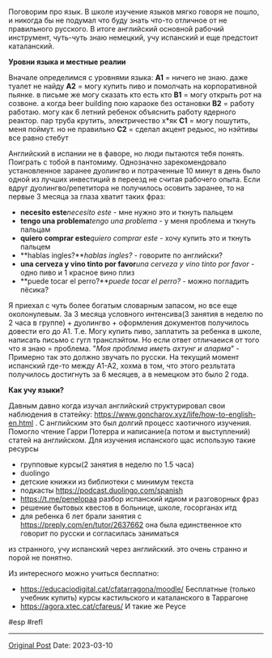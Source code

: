 Поговорим про язык. В школе изучение языков мягко говоря не пошло, и никогда бы не подумал что буду знать что-то отличное от не правильного русского. В итоге английский основной рабочий инструмент, чуть-чуть знаю немецкий, учу испанский и еще предстоит каталанский.

**Уровни языка и местные реалии**

Вначале определимся с уровнями языка:
**A1** = ничего не знаю. даже туалет не найду
**A2** = могу купить пиво и  помолчать на корпоративной пьянке. в письме же могу сказать кто есть кто
**B1** = могу открыть рот на созвоне. а когда beer building пою караоке без остановки
**B2** = работу работаю. могу как 6 летний ребенок объяснить работу ядерного реактор. пар труба крутить, электричество х*як
**C1** = могу пошутить, меня поймут. но не правильно
**C2** = сделал акцент редьюс, но нэйтивы все равно стебут

Английский в испании не в фаворе, но люди пытаются тебя понять. Поиграть с тобой в пантомиму. Однозначно зарекомендовало установленное заранее дуолингво и потраченные 10 минут в день было одной из лучших инвестиций в переезд не считая рабочего опыта. Если вдруг дуолингво/репетитора не получилось осовить заранее, то на первые 3 месяца за глаза хватит таких фраз:
- **necesito este***necesito este* - мне нужно это и ткнуть пальцем
- **tengo una problema***tengo una problema* - у меня проблема и ткнуть пальцам
- **quiero comprar este***quiero comprar este* - хочу купить это и ткнуть пальцем
- **hablas ingles?***hablas ingles?* - говорите по английски?
- **una cerveza y vino tinto por favor***una cerveza y vino tinto por favor* - одно пиво и 1 красное вино плиз
- **puede tocar el perro?***puede tocar el perro?* - можно погладить пёсика?

Я приехал с чуть более богатым словарным запасом, но все еще околонулевым. За 3 месяца условного интенсива(3 занятия в неделю по 2 часа в группе) + дуолингво + оформления документов получилось довести его до А1. Т.е.  Могу купить пиво, заплатить за ребенка в школе, написать письмо с гугл транслэйтом. Но если ответ отличаеися от того что я знаю = проблема. "*Моя проблема иметь ахтунг и аларма*" - Примерно так это должно звучать по русски. На текущий момент испанский где-то между А1-А2, хохма в том, что этого резльтата получилось достигнуть за 6 месяцев, а в немецком это было 2 года.

**Как учу языки?**

Давным давно когда изучал английский структурировал свои наблюдения в статейку: https://www.goncharov.xyz/life/how-to-english-en.html . С английским это был долгий процесс хаотичного изучения. Помогло чтение Гарри Потерра и написание(а потом и выступлений) статей на английском. Для изучения испанского щас использую такие ресурсы
- групповые курсы(2 занятия в неделю по 1.5 часа)
- duolingo
- детские книжки из библиотеки с минимум текста
- подкасты https://podcast.duolingo.com/spanish
- https://t.me/penelopaa разбор испанский идиом и разговорных фраз
- решение бытовых квестов в больнице, школе, госорганах итд
- для ребенка 6 лет брали занятия с https://preply.com/en/tutor/2637662 она была единственное кто говорит по русски и согласилась заниматься

из странного, учу испанский через английский. это очень странно и порой не понятно. 

Из интересного можно учиться бесплатно:
* https://educaciodigital.cat/cfatarragona/moodle/ Бесплатные (только учебник купить) курсы кастильского и каталанского в Таррагоне 
* https://agora.xtec.cat/cfareus/ И такие же Реусе

#esp #refl

---
[Original Post](https://t.me/lev2tarragona/997)
Date: 2023-03-10
